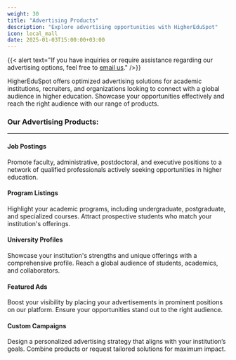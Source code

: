 ```yaml
---
weight: 30
title: "Advertising Products"
description: "Explore advertising opportunities with HigherEduSpot"
icon: local_mall
date: 2025-01-03T15:00:00+03:00
---
```


{{< alert text="If you have inquiries or require assistance regarding our advertising options, feel free to [email us](mailto:advertisement@highereduspot.com)." />}}

HigherEduSpot offers optimized advertising solutions for academic institutions, recruiters, and organizations looking to connect with a global audience in higher education. Showcase your opportunities effectively and reach the right audience with our range of products.

### Our Advertising Products:

---

#### Job Postings

Promote faculty, administrative, postdoctoral, and executive positions to a network of qualified professionals actively seeking opportunities in higher education.

#### Program Listings

Highlight your academic programs, including undergraduate, postgraduate, and specialized courses. Attract prospective students who match your institution's offerings.

#### University Profiles

Showcase your institution's strengths and unique offerings with a comprehensive profile. Reach a global audience of students, academics, and collaborators.

#### Featured Ads

Boost your visibility by placing your advertisements in prominent positions on our platform. Ensure your opportunities stand out to the right audience.

#### Custom Campaigns

Design a personalized advertising strategy that aligns with your institution’s goals. Combine products or request tailored solutions for maximum impact.